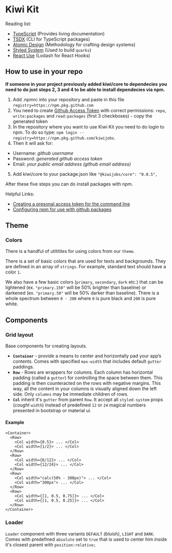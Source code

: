 # **Kiwi Kit**

Reading list:

- [TypeScript](https://www.typescriptlang.org/) (Provides living documentation)
- [TSDX](https://github.com/jaredpalmer/tsdx) (CLI for TypeScript packages)
- [Atomic Design](http://atomicdesign.bradfrost.com/) (Methodology for crafting design systems)
- [Styled System](https://styled-system.com/) (Used to build `quarks`)
- [React Use](https://github.com/streamich/react-use) (Lodash for React Hooks)

## **How to use in your repo**

**If someone in your project previously added kiwi/core to dependecies you need to do just steps 2, 3 and 4 to be able to install dependecies via npm.**

1. Add .npmrc into your repository and paste in this file `registry=https://npm.pkg.github.com`
2. You need to create [Github Access Token](https://github.com/settings/tokens) with correct permissions: `repo`, `write:packages` and `read:packages` (first 3 checkboxes) - copy the generated token
3. In the repository where you want to use Kiwi Kit you need to do login to npm. To do so type: `npm login --registry=https://npm.pkg.github.com/kiwijobs`.
4. Then it will ask for:

- Username: _github username_
- Password: _generated github access token_
- Email: _your public email address (github email address)_

5. Add kiwi/core to your package.json like `"@kiwijobs/core": "0.0.5",`

After these five steps you can do install packages with npm.

Helpful Links:

- [Creating a presonal access token for the command line](https://help.github.com/en/github/authenticating-to-github/creating-a-personal-access-token-for-the-command-line)
- [Configuring npm for use with github packages](https://help.github.com/en/github/managing-packages-with-github-packages/configuring-npm-for-use-with-github-packages)

## **Theme**

### **Colors**

There is a handful of utititiles for using colors from our `theme`.

There is a set of basic colors that are used for texts and backgrounds. They are defined in an array of `strings`.
For example, standard text should have a color `1`.

We also have a few basic colors (`primary`, `secondary`, `dark` etc.) that can be lightened (ex. `"primary.150"` will be 50% brighter than baseline) or darkened (ex. `"primary.50"` will be 50% darker than baseline). There is a whole spectrum between `0 - 200` where `0` is pure black and `200` is pure white.

## **Components**

### **Grid layout**

Base components for creating layouts.

- **`Container`** - provide a means to center and horizontally pad your app’s contents. Comes with specified `max-width` that includes default `gutter` paddings.
- **`Row`** - Rows are wrappers for columns. Each column has horizontal padding (called a `gutter`) for controlling the space between them. This padding is then counteracted on the rows with negative margins. This way, all the content in your columns is visually aligned down the left side. Only `columns` may be immediate children of rows.
- **`Col`** inherit it's `gutter` from parent `Row`. It accept all `styled-system` props (_cought_ `width`) instead of predefined `12` or `24` magical numbers presented in bootstrap or material ui.

#### Example

```
<Container>
  <Row>
    <Col width={0.5}> ... </Col>
    <Col width={1/2}> ... </Col>
  </Row>
  <Row>
    <Col width={6/12}> ... </Col>
    <Col width={12/24}> ... </Col>
  </Row>
  <Row>
    <Col width="calc(50% - 300px)"> ... </Col>
    <Col width="300px"> ... </Col>
  </Row>
  <Row>
    <Col width={[1, 0.5, 0.75]}> ... </Col>
    <Col width={[1, 0.5, 0.25]}> ... </Col>
  </Row>
</Container>
```

### **Loader**

`Loader` component with three variants `DEFAULT` _(bluish)_, `LIGHT` and `DARK`.
Comes with predefined `absolute` set to `true` that is used to center him inside it's closest parent with `position:relative;`
